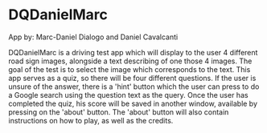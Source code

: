 # DQDanielMarc

App by: Marc-Daniel Dialogo and Daniel Cavalcanti

DQDanielMarc is a driving test app which will display to the user 4 different road sign images, alongside a text describing of one those 4 images. The goal of the test is to select the image which corresponds to the text.
This app serves as a quiz, so there will be four different questions.
If the user is unsure of the answer, there is a 'hint' button which the user can press to do a Google search using the question text as the query.
Once the user has completed the quiz, his score will be saved in another window, available by pressing on the 'about' button. The 'about' button will also contain instructions on how to play, as well as the credits.
